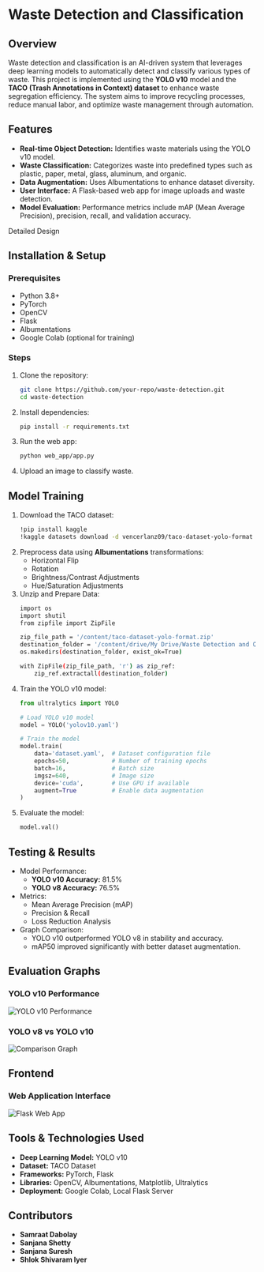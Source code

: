 # Waste Detection and Classification

## Overview

Waste detection and classification is an AI-driven system that leverages deep learning models to automatically detect and classify various types of waste. This project is implemented using the **YOLO v10** model and the **TACO (Trash Annotations in Context) dataset** to enhance waste segregation efficiency. The system aims to improve recycling processes, reduce manual labor, and optimize waste management through automation.

## Features

- **Real-time Object Detection:** Identifies waste materials using the YOLO v10 model.
- **Waste Classification:** Categorizes waste into predefined types such as plastic, paper, metal, glass, aluminum, and organic.
- **Data Augmentation:** Uses Albumentations to enhance dataset diversity.
- **User Interface:** A Flask-based web app for image uploads and waste detection.
- **Model Evaluation:** Performance metrics include mAP (Mean Average Precision), precision, recall, and validation accuracy.

Detailed Design



## Installation & Setup

### Prerequisites

- Python 3.8+
- PyTorch
- OpenCV
- Flask
- Albumentations
- Google Colab (optional for training)

### Steps

1. Clone the repository:
   ```sh
   git clone https://github.com/your-repo/waste-detection.git
   cd waste-detection
   ```
2. Install dependencies:
   ```sh
   pip install -r requirements.txt
   ```
3. Run the web app:
   ```sh
   python web_app/app.py
   ```
4. Upload an image to classify waste.

## Model Training

1. Download the TACO dataset:
   ```sh
   !pip install kaggle
   !kaggle datasets download -d vencerlanz09/taco-dataset-yolo-format
   ```
2. Preprocess data using **Albumentations** transformations:
   - Horizontal Flip
   - Rotation
   - Brightness/Contrast Adjustments
   - Hue/Saturation Adjustments
3. Unzip and Prepare Data:
   ```sh
   import os
   import shutil
   from zipfile import ZipFile

   zip_file_path = '/content/taco-dataset-yolo-format.zip'
   destination_folder = '/content/drive/My Drive/Waste Detection and Classification/'
   os.makedirs(destination_folder, exist_ok=True)

   with ZipFile(zip_file_path, 'r') as zip_ref:
       zip_ref.extractall(destination_folder)
   ```
4. Train the YOLO v10 model:
   ```python
   from ultralytics import YOLO

   # Load YOLO v10 model
   model = YOLO('yolov10.yaml')

   # Train the model
   model.train(
       data='dataset.yaml',  # Dataset configuration file
       epochs=50,            # Number of training epochs
       batch=16,             # Batch size
       imgsz=640,            # Image size
       device='cuda',        # Use GPU if available
       augment=True          # Enable data augmentation
   )
   ```
5. Evaluate the model:
   ```python
   model.val()
   ```

## Testing & Results

- Model Performance:
  - **YOLO v10 Accuracy:** 81.5%
  - **YOLO v8 Accuracy:** 76.5%
- Metrics:
  - Mean Average Precision (mAP)
  - Precision & Recall
  - Loss Reduction Analysis
- Graph Comparison:
  - YOLO v10 outperformed YOLO v8 in stability and accuracy.
  - mAP50 improved significantly with better dataset augmentation.

## Evaluation Graphs

### YOLO v10 Performance

![YOLO v10 Performance](web_app/static/yolo_v10_perf)



### YOLO v8 vs YOLO v10

![Comparison Graph](web_app/static/comparison_graph.jpg)



## Frontend

### Web Application Interface

![Flask Web App](web_app/static/frontend_image.jpg)



## Tools & Technologies Used

- **Deep Learning Model:** YOLO v10
- **Dataset:** TACO Dataset
- **Frameworks:** PyTorch, Flask
- **Libraries:** OpenCV, Albumentations, Matplotlib, Ultralytics
- **Deployment:** Google Colab, Local Flask Server


## Contributors

- **Samraat Dabolay**
- **Sanjana Shetty**
- **Sanjana Suresh**
- **Shlok Shivaram Iyer**


